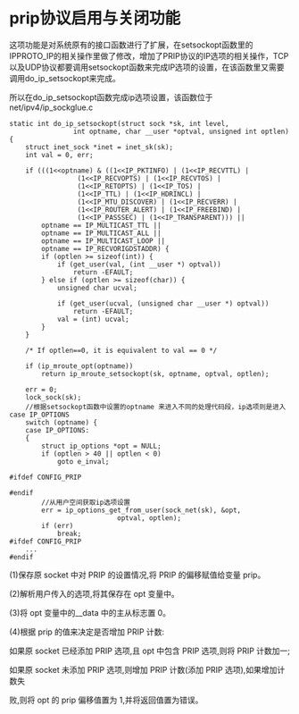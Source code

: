 # prip协议启用与关闭功能

这项功能是对系统原有的接口函数进行了扩展，在setsockopt函数里的IPPROTO_IP的相关操作里做了修改，增加了PRIP协议的IP选项的相关操作，TCP以及UDP协议都要调用setsockopt函数来完成IP选项的设置，在该函数里又需要调用do_ip_setsockopt来完成。

所以在do_ip_setsockopt函数完成ip选项设置，该函数位于net/ipv4/ip_sockglue.c

```
static int do_ip_setsockopt(struct sock *sk, int level,
			    int optname, char __user *optval, unsigned int optlen)
{
	struct inet_sock *inet = inet_sk(sk);
	int val = 0, err;

	if (((1<<optname) & ((1<<IP_PKTINFO) | (1<<IP_RECVTTL) |
			     (1<<IP_RECVOPTS) | (1<<IP_RECVTOS) |
			     (1<<IP_RETOPTS) | (1<<IP_TOS) |
			     (1<<IP_TTL) | (1<<IP_HDRINCL) |
			     (1<<IP_MTU_DISCOVER) | (1<<IP_RECVERR) |
			     (1<<IP_ROUTER_ALERT) | (1<<IP_FREEBIND) |
			     (1<<IP_PASSSEC) | (1<<IP_TRANSPARENT))) ||
	    optname == IP_MULTICAST_TTL ||
	    optname == IP_MULTICAST_ALL ||
	    optname == IP_MULTICAST_LOOP ||
	    optname == IP_RECVORIGDSTADDR) {
		if (optlen >= sizeof(int)) {
			if (get_user(val, (int __user *) optval))
				return -EFAULT;
		} else if (optlen >= sizeof(char)) {
			unsigned char ucval;

			if (get_user(ucval, (unsigned char __user *) optval))
				return -EFAULT;
			val = (int) ucval;
		}
	}

	/* If optlen==0, it is equivalent to val == 0 */

	if (ip_mroute_opt(optname))
		return ip_mroute_setsockopt(sk, optname, optval, optlen);

	err = 0;
	lock_sock(sk);
	//根据setsockopt函数中设置的optname 来进入不同的处理代码段，ip选项则是进入case IP_OPTIONS
	switch (optname) {
	case IP_OPTIONS:
	{
		struct ip_options *opt = NULL;
		if (optlen > 40 || optlen < 0)
			goto e_inval;

#ifdef CONFIG_PRIP
		
#endif
		//从用户空间获取ip选项设置
		err = ip_options_get_from_user(sock_net(sk), &opt,
					       optval, optlen);
		if (err)
			break;
#ifdef CONFIG_PRIP
	...
#endif
```

(1)保存原 socket 中对 PRIP 的设置情况,将 PRIP 的偏移赋值给变量 prip。

(2)解析用户传入的选项,将其保存在 opt 变量中。

(3)将 opt 变量中的__data 中的主从标志置 0。

(4)根据 prip 的值来决定是否增加 PRIP 计数:

如果原 socket 已经添加 PRIP 选项,且 opt 中包含 PRIP 选项,则将 PRIP 计数加一;

如果原 socket 未添加 PRIP 选项,则增加 PRIP 计数(添加 PRIP 选项),如果增加计数失

败,则将 opt 的 prip 偏移值置为 1,并将返回值置为错误。

